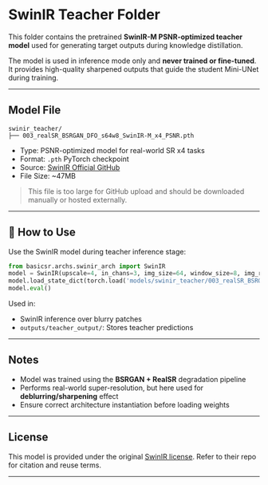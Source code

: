# SwinIR Teacher Folder

This folder contains the pretrained **SwinIR-M PSNR-optimized teacher model** used for generating target outputs during knowledge distillation.

The model is used in inference mode only and **never trained or fine-tuned**. It provides high-quality sharpened outputs that guide the student Mini-UNet during training.

---

## Model File

```
swinir_teacher/
├── 003_realSR_BSRGAN_DFO_s64w8_SwinIR-M_x4_PSNR.pth
```

* Type: PSNR-optimized model for real-world SR x4 tasks
* Format: `.pth` PyTorch checkpoint
* Source: [SwinIR Official GitHub](https://github.com/JingyunLiang/SwinIR)
* File Size: \~47MB

> This file is too large for GitHub upload and should be downloaded manually or hosted externally.

---

## 🔧 How to Use

Use the SwinIR model during teacher inference stage:

```python
from basicsr.archs.swinir_arch import SwinIR
model = SwinIR(upscale=4, in_chans=3, img_size=64, window_size=8, img_range=1., depths=[6,6,6,6], embed_dim=180, num_heads=[6,6,6,6], mlp_ratio=2, upsampler='nearest+conv', resi_connection='1conv')
model.load_state_dict(torch.load('models/swinir_teacher/003_realSR_BSRGAN_DFO_s64w8_SwinIR-M_x4_PSNR.pth'))
model.eval()
```

Used in:

* SwinIR inference over blurry patches
* `outputs/teacher_output/`: Stores teacher predictions

---

## Notes

* Model was trained using the **BSRGAN + RealSR** degradation pipeline
* Performs real-world super-resolution, but here used for **deblurring/sharpening** effect
* Ensure correct architecture instantiation before loading weights

---

## License

This model is provided under the original [SwinIR license](https://github.com/JingyunLiang/SwinIR/blob/main/LICENSE). Refer to their repo for citation and reuse terms.

---
